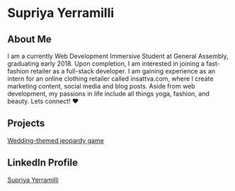 # Supriya Yerramilli

## About Me
 I am a currently Web Development Immersive Student at General Assembly, graduating early 2018.  Upon completion, I am interested in joining a fast-fashion retailer as a full-stack developer.  I am gaining experience as an intern for an online clothing retailer called insattva.com, where I create marketing content, social media and blog posts.  Aside from web development, my passions in life include all things yoga, fashion, and beauty. Lets connect! &hearts;

## Projects
[Wedding-themed jeopardy game](http://supriyay-jeopardy.bitballoon.com/)

## LinkedIn Profile
[Supriya Yerramilli](https://www.linkedin.com/in/supriya-yerramilli-1b284132/)
